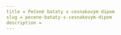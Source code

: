 ```yaml
---
title = Pečené bataty s cesnakovým dipom
slug = pecene-bataty-s-cesnakovym-dipom
description = 
---
```


